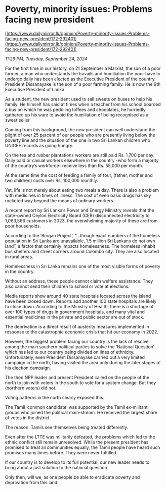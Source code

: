 # Poverty, minority issues: Problems facing new president

[https://www.dailymirror.lk/opinion/Poverty-minority-issues-Problems-facing-new-president/172-292401](https://www.dailymirror.lk/opinion/Poverty-minority-issues-Problems-facing-new-president/172-292401)

*11:29 PM, Tuesday, September 24, 2024*

For the first time in our history, on 21 September a Marxist, the son of a poor farmer, a man who understands the travails and humiliation the poor have to undergo daily has been elected as the Executive President of the country. President Dissanayake is the son of a poor farming family. He is now the 9th Executive President of Lanka.

As a student, the new president used to sell sweets on buses to help his family. He himself has said at times when a teacher from his school boarded a bus on which he was peddling toffees and chocolates, he hurriedly gathered up his ware to avoid the humiliation of being recognised as a sweet seller.

Coming from this background, the new president can well understand the plight of over 25 percent of our people who are presently living below the poverty line and the situation of the one in two Sri Lankan children who UNICEF records as going hungry.

On the tea and rubber plantations workers are still paid Rs. 1,700 per day. Daily paid or casual workers elsewhere in the country -who form a majority of the country’s workforce- receive less than Rs. 55,000 per month.

At the same time the cost of feeding a family of four, (father, mother and two children) costs over Rs. 100,000 monthly.

Yet, life is not merely about eating two meals a day. There is also a problem with medicines in times of illness. The cost of even basic drugs has sky rocketed way beyond the means of ordinary workers.

A recent report by Sri Lanka’s Power and Energy Ministry reveals that the state-owned Ceylon Electricity Board (CEB) disconnected electricity to 1,063,566 customers in 2023, the overwhelming majority of these are from poor households.

According to the ‘Borgan Project’, “...though exact numbers of the homeless population in Sri Lanka are unavailable, 1.5 million Sri Lankans do not own land”, a factor that certainly impacts homelessness. The homeless inhabit bus shelters and street corners around Colombo city. They are also located in rural areas.

Homelessness in Sri Lanka remains one of the most visible forms of poverty in the country.

Without an address, these people cannot claim welfare assistance. They also cannot send their children to school or vote at elections.

Media reports show around 40 state hospitals located across the island have been closed down. Reports add another 100 state hospitals are likely to close down. According to the Ministry of Health, there is a shortage of over 100 types of drugs in government hospitals, and many vital and essential medicines in the private and public sector are out of stock.

The deprivation is a direct result of austerity measures implemented in response to the catastrophic economic crisis that hit our economy in 2022.

However, the biggest problem facing our country is the lack of resolve among the main southern political parties to solve the ‘National Question’ which has led to our country being divided on lines of ethnicity. Unfortunately, even President Dissanayake carried out a very limited campaign in the north, having visited the area only during the later stages of his election campaign.

The then NPP leader and present President called on the people of the north to join with voters in the south to vote for a system change. But they (northern voters) did not.

Voting patterns in the north clearly exposed this.

The Tamil ‘common candidate’ was supported by the Tamil ex-militant groups who joined the political main-stream. He received the largest share of votes in the district.

The reason: Tamils see themselves being treated differently.

Even after the LTTE was militarily defeated, the problems which led to the ethnic conflict still remain unresolved. While the present president has promised to treat all communities equally, the Tamil people have heard such promises many times before. They were never fulfilled.

If our country is to develop to its full potential, our new leader needs to bring about a just solution to the national question.

Only then, will we, as one people be able to eradicate poverty and deprivation from this land.

